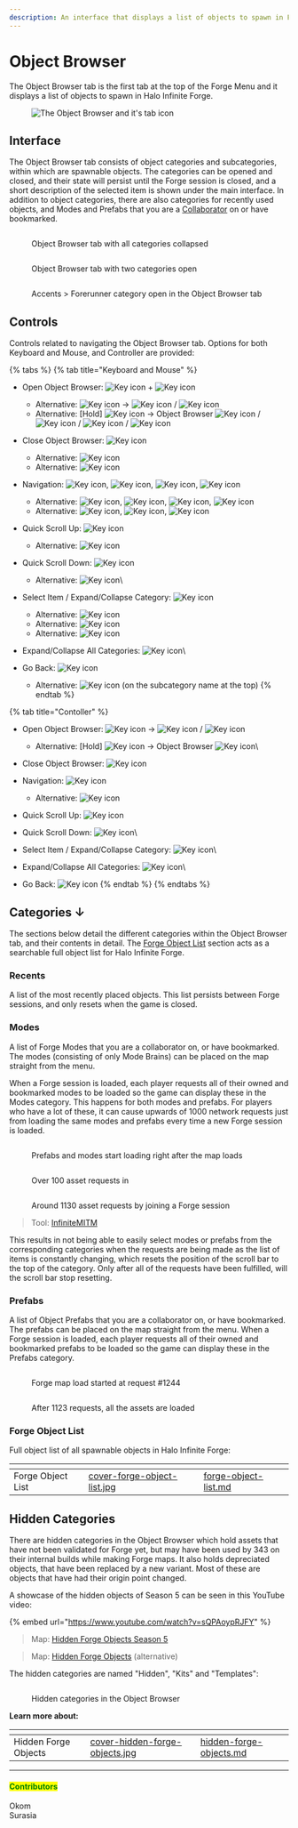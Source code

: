 ```yaml
---
description: An interface that displays a list of objects to spawn in Forge.
---
```


# Object Browser

The Object Browser tab is the first tab at the top of the Forge Menu and it displays a list of objects to spawn in Halo Infinite Forge.

<figure><img src="../../../../.gitbook/assets/cover-object-browser.jpg" alt="The Object Browser and it&#x27;s tab icon"><figcaption></figcaption></figure>

## Interface

The Object Browser tab consists of object categories and subcategories, within which are spawnable objects. The categories can be opened and closed, and their state will persist until the Forge session is closed, and a short description of the selected item is shown under the main interface. In addition to object categories, there are also categories for recently used objects, and Modes and Prefabs that you are a [Collaborator](../../../../ugc/metadata-and-file-management/working-with-files/file-collaborators.md) on or have bookmarked.

<div>

<figure><img src="../../../../.gitbook/assets/forge-interface-forge-menu-object-browser.jpg" alt=""><figcaption><p>Object Browser tab with all categories collapsed</p></figcaption></figure>

 

<figure><img src="../../../../.gitbook/assets/object-browser-open.jpg" alt=""><figcaption><p>Object Browser tab with two categories open</p></figcaption></figure>

 

<figure><img src="../../../../.gitbook/assets/object-browser-accents-forerunner.jpg" alt=""><figcaption><p>Accents > Forerunner category open in the Object Browser tab</p></figcaption></figure>

</div>



## Controls

Controls related to navigating the Object Browser tab. Options for both Keyboard and Mouse, and Controller are provided:

{% tabs %}
{% tab title="Keyboard and Mouse" %}
*   Open Object Browser: <img src="../../../../.gitbook/assets/keyboard-ctrl-left.png" alt="Key icon" data-size="line"> + <img src="../../../../.gitbook/assets/keyboard-1.png" alt="Key icon" data-size="line">

    * Alternative: <img src="../../../../.gitbook/assets/keyboard-r.png" alt="Key icon" data-size="line"> -> <img src="../../../../.gitbook/assets/keyboard-q.png" alt="Key icon" data-size="line"> / <img src="../../../../.gitbook/assets/keyboard-e.png" alt="Key icon" data-size="line">
    * Alternative: \[Hold] <img src="../../../../.gitbook/assets/keyboard-e.png" alt="Key icon" data-size="line"> -> Object Browser <img src="../../../../.gitbook/assets/mouse-click-left.png" alt="Key icon" data-size="line"> / <img src="../../../../.gitbook/assets/keyboard-space.png" alt="Key icon" data-size="line"> / <img src="../../../../.gitbook/assets/keyboard-enter.png" alt="Key icon" data-size="line"> / <img src="../../../../.gitbook/assets/keyboard-numpad-enter.png" alt="Key icon" data-size="line">


* Close Object Browser: <img src="../../../../.gitbook/assets/keyboard-backspace.png" alt="Key icon" data-size="line">
  * Alternative: <img src="../../../../.gitbook/assets/keyboard-r.png" alt="Key icon" data-size="line">
  *   Alternative: <img src="../../../../.gitbook/assets/keyboard-esc.png" alt="Key icon" data-size="line">


*   Navigation: <img src="../../../../.gitbook/assets/keyboard-w.png" alt="Key icon" data-size="line">, <img src="../../../../.gitbook/assets/keyboard-a.png" alt="Key icon" data-size="line">, <img src="../../../../.gitbook/assets/keyboard-s.png" alt="Key icon" data-size="line">, <img src="../../../../.gitbook/assets/keyboard-d.png" alt="Key icon" data-size="line">

    * Alternative: <img src="../../../../.gitbook/assets/keyboard-arrow-up.png" alt="Key icon" data-size="line">, <img src="../../../../.gitbook/assets/keyboard-arrow-down.png" alt="Key icon" data-size="line">, <img src="../../../../.gitbook/assets/keyboard-arrow-left.png" alt="Key icon" data-size="line">, <img src="../../../../.gitbook/assets/keyboard-arrow-right.png" alt="Key icon" data-size="line">
    * Alternative: <img src="../../../../.gitbook/assets/mouse-scroll.png" alt="Key icon" data-size="line">, <img src="../../../../.gitbook/assets/mouse-click-middle.png" alt="Key icon" data-size="line">, <img src="../../../../.gitbook/assets/mouse-click-right.png" alt="Key icon" data-size="line">


*   Quick Scroll Up: <img src="../../../../.gitbook/assets/keyboard-pgup.png" alt="Key icon" data-size="line">

    * Alternative: <img src="../../../../.gitbook/assets/keyboard-z.png" alt="Key icon" data-size="line">


* Quick Scroll Down: <img src="../../../../.gitbook/assets/keyboard-pgdn.png" alt="Key icon" data-size="line">
  * Alternative: <img src="../../../../.gitbook/assets/keyboard-x.png" alt="Key icon" data-size="line">\

*   Select Item / Expand/Collapse Category: <img src="../../../../.gitbook/assets/keyboard-space.png" alt="Key icon" data-size="line">

    * Alternative: <img src="../../../../.gitbook/assets/mouse-click-left.png" alt="Key icon" data-size="line">
    * Alternative: <img src="../../../../.gitbook/assets/keyboard-enter.png" alt="Key icon" data-size="line">
    * Alternative: <img src="../../../../.gitbook/assets/keyboard-numpad-enter.png" alt="Key icon" data-size="line">


* Expand/Collapse All Categories: <img src="../../../../.gitbook/assets/keyboard-tab.png" alt="Key icon" data-size="line">\

* Go Back: <img src="../../../../.gitbook/assets/keyboard-backspace.png" alt="Key icon" data-size="line">
  * Alternative: <img src="../../../../.gitbook/assets/mouse-click-left.png" alt="Key icon" data-size="line"> (on the subcategory name at the top)
{% endtab %}

{% tab title="Contoller" %}
* Open Object Browser: <img src="../../../../.gitbook/assets/controller-x.png" alt="Key icon" data-size="line"> -> <img src="../../../../.gitbook/assets/controller-lb.png" alt="Key icon" data-size="line"> / <img src="../../../../.gitbook/assets/controller-rb.png" alt="Key icon" data-size="line">
  * Alternative: \[Hold] <img src="../../../../.gitbook/assets/controller-x.png" alt="Key icon" data-size="line"> -> Object Browser <img src="../../../../.gitbook/assets/controller-stick-left.png" alt="Key icon" data-size="line">\

*   Close Object Browser: <img src="../../../../.gitbook/assets/controller-b.png" alt="Key icon" data-size="line">


* Navigation: <img src="../../../../.gitbook/assets/controller-stick-left.png" alt="Key icon" data-size="line">
  *   Alternative: <img src="../../../../.gitbook/assets/controller-dpad-all-directions.png" alt="Key icon" data-size="line">


*   Quick Scroll Up: <img src="../../../../.gitbook/assets/controller-lt.png" alt="Key icon" data-size="line">


* Quick Scroll Down: <img src="../../../../.gitbook/assets/controller-rt.png" alt="Key icon" data-size="line">\

* Select Item / Expand/Collapse Category: <img src="../../../../.gitbook/assets/controller-a.png" alt="Key icon" data-size="line">\

* Expand/Collapse All Categories: <img src="../../../../.gitbook/assets/controller-stick-right-click.png" alt="Key icon" data-size="line">\

* Go Back: <img src="../../../../.gitbook/assets/controller-b.png" alt="Key icon" data-size="line">
{% endtab %}
{% endtabs %}



## Categories ↓

The sections below detail the different categories within the Object Browser tab, and their contents in detail. The [Forge Object List](./#forge-object-list) section acts as a searchable full object list for Halo Infinite Forge.

### Recents

A list of the most recently placed objects. This list persists between Forge sessions, and only resets when the game is closed.

### Modes

A list of Forge Modes that you are a collaborator on, or have bookmarked. The modes (consisting of only Mode Brains) can be placed on the map straight from the menu.

When a Forge session is loaded, each player requests all of their owned and bookmarked modes to be loaded so the game can display these in the Modes category. This happens for both modes and prefabs. For players who have a lot of these, it can cause upwards of 1000 network requests just from loading the same modes and prefabs every time a new Forge session is loaded.

<div>

<figure><img src="../../../../.gitbook/assets/infinite-mitm-prefab-mode-calls-start1.jpg" alt=""><figcaption><p>Prefabs and modes start loading right after the map loads</p></figcaption></figure>

 

<figure><img src="../../../../.gitbook/assets/infinite-mitm-prefab-mode-calls-mid1.jpg" alt=""><figcaption><p>Over 100 asset requests in</p></figcaption></figure>

 

<figure><img src="../../../../.gitbook/assets/infinite-mitm-prefab-mode-calls-end1.jpg" alt=""><figcaption><p>Around 1130 asset requests by joining a Forge session</p></figcaption></figure>

</div>

> Tool: [InfiniteMITM](https://github.com/Alexis-Bize/InfiniteMITM)

This results in not being able to easily select modes or prefabs from the corresponding categories when the requests are being made as the list of items is constantly changing, which resets the position of the scroll bar to the top of the category. Only after all of the requests have been fulfilled, will the scroll bar stop resetting.

### Prefabs

A list of Object Prefabs that you are a collaborator on, or have bookmarked. The prefabs can be placed on the map straight from the menu. When a Forge session is loaded, each player requests all of their owned and bookmarked prefabs to be loaded so the game can display these in the Prefabs category.

<div>

<figure><img src="../../../../.gitbook/assets/infinite-mitm-prefab-mode-calls-start2.jpg" alt=""><figcaption><p>Forge map load started at request #1244</p></figcaption></figure>

 

<figure><img src="../../../../.gitbook/assets/infinite-mitm-prefab-mode-calls-end2.jpg" alt=""><figcaption><p>After 1123 requests, all the assets are loaded</p></figcaption></figure>

</div>

### Forge Object List

Full object list of all spawnable objects in Halo Infinite Forge:

<table data-view="cards"><thead><tr><th></th><th data-hidden data-card-cover data-type="files"></th><th data-hidden data-card-target data-type="content-ref"></th></tr></thead><tbody><tr><td>Forge Object List</td><td><a href="../../../../.gitbook/assets/cover-forge-object-list.jpg">cover-forge-object-list.jpg</a></td><td><a href="forge-object-list.md">forge-object-list.md</a></td></tr></tbody></table>



## Hidden Categories

There are hidden categories in the Object Browser which hold assets that have not been validated for Forge yet, but may have been used by 343 on their internal builds while making Forge maps. It also holds depreciated objects, that have been replaced by a new variant. Most of these are objects that have had their origin point changed.

A showcase of the hidden objects of Season 5 can be seen in this YouTube video:

{% embed url="https://www.youtube.com/watch?v=sQPAoypRJFY" %}

> Map: [Hidden Forge Objects Season 5](https://www.halowaypoint.com/halo-infinite/ugc/maps/47dce9d6-f7bd-4570-9e75-e4a9c0fcab5d)

> Map: [Hidden Forge Objects](https://www.halowaypoint.com/halo-infinite/ugc/maps/f358f1e5-c944-43d1-81e4-139e4caf1e88) (alternative)

The hidden categories are named "Hidden", "Kits" and "Templates":

<figure><img src="../../../../.gitbook/assets/object-browser-hidden-categories.jpg" alt=""><figcaption><p>Hidden categories in the Object Browser</p></figcaption></figure>

**Learn more about:**

<table data-view="cards"><thead><tr><th></th><th data-hidden data-card-cover data-type="files"></th><th data-hidden data-card-target data-type="content-ref"></th></tr></thead><tbody><tr><td>Hidden Forge Objects</td><td><a href="../../../../.gitbook/assets/cover-hidden-forge-objects.jpg">cover-hidden-forge-objects.jpg</a></td><td><a href="../../../../guides-and-knowledge/forge-know-how/forge-misc/hidden-forge-objects.md">hidden-forge-objects.md</a></td></tr></tbody></table>



***

#### <mark style="color:green;">Contributors</mark>

Okom\
Surasia
